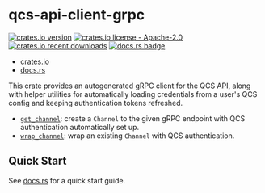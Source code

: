 # qcs-api-client-grpc

[![crates.io version](https://img.shields.io/crates/v/qcs-api-client-grpc)][crates.io]
[![crates.io license - Apache-2.0](https://img.shields.io/crates/l/qcs-api-client-grpc)][crates.io]
[![crates.io recent downloads](https://img.shields.io/crates/dr/qcs-api-client-grpc)][crates.io]
[![docs.rs badge](https://img.shields.io/docsrs/qcs-api-client-grpc)][docs.rs]

- [crates.io][crates.io]
- [docs.rs][docs.rs]

This crate provides an autogenerated gRPC client for the QCS API, along with helper utilities for automatically loading
credentials from a user's QCS config and keeping authentication tokens refreshed.

- [`get_channel`][get_channel]: create a `Channel` to the given gRPC endpoint with QCS authentication automatically set up.
- [`wrap_channel`][wrap_channel]: wrap an existing `Channel` with QCS authentication.

## Quick Start

See [docs.rs] for a quick start guide.

[crates.io]: https://crates.io/crates/qcs-api-client-grpc
[docs.rs]: https://docs.rs/qcs-api-client-grpc
[get_channel]: https://docs.rs/qcs-api-client-grpc/latest/qcs_api_client_grpc/fn.get_channel.html
[wrap_channel]: https://docs.rs/qcs-api-client-grpc/latest/qcs_api_client_grpc/fn.wrap_channel.html
